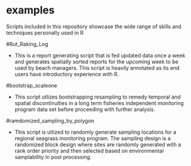 # examples

Scripts included in this repository showcase the wide range of skills and techniques personally used in R

#Rut_Raking_Log
- This is a report generating script that is fed updated data once a week and generates spatially sorted reports for the upcoming week to be used by beach managers. This script is heavily annotated as its end users have introductory experience with R.

#bootstrap_scaleone 
- This script utlizes bootstrapping resampling to remedy temporal and spatial discontinuities in a long term fisheries independent monitoring program data set before proceeding with further analysis. 

#ramdomized_sampling_by_polygon
- This script is utlized to randomly generate sampling locations for a regional seagrass monitoring program. The sampling design is a randomized block design where sites are randomly generated with a rank order priority and then selected based on environmental samplability in post processing. 
